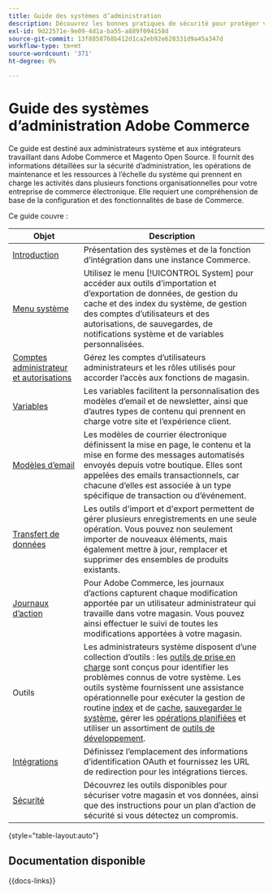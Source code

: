```yaml
---
title: Guide des systèmes d’administration
description: Découvrez les bonnes pratiques de sécurité pour protéger votre boutique Commerce et gérer les autorisations, ainsi que comment importer et exporter des données, gérer les intégrations et les extensions et prendre soin de la maintenance régulière.
exl-id: 9d22571e-9e09-4d1a-ba55-a889f094158d
source-git-commit: 13f8858768b412d1ca2eb92e628331d9a45a347d
workflow-type: tm+mt
source-wordcount: '371'
ht-degree: 0%

---
```


# Guide des systèmes d’administration Adobe Commerce

Ce guide est destiné aux administrateurs système et aux intégrateurs travaillant dans Adobe Commerce et Magento Open Source. Il fournit des informations détaillées sur la sécurité d’administration, les opérations de maintenance et les ressources à l’échelle du système qui prennent en charge les activités dans plusieurs fonctions organisationnelles pour votre entreprise de commerce électronique. Elle requiert une compréhension de base de la configuration et des fonctionnalités de base de Commerce.

Ce guide couvre :

| Objet | Description |
| ------- | ----------- |
| [Introduction](introduction.md) | Présentation des systèmes et de la fonction d’intégration dans une instance Commerce. |
| [Menu système](system-menu.md) | Utilisez le menu [!UICONTROL System] pour accéder aux outils d’importation et d’exportation de données, de gestion du cache et des index du système, de gestion des comptes d’utilisateurs et des autorisations, de sauvegardes, de notifications système et de variables personnalisées. |
| [ Comptes administrateur et autorisations](permissions.md) | Gérez les comptes d’utilisateurs administrateurs et les rôles utilisés pour accorder l’accès aux fonctions de magasin. |
| [Variables](variables-predefined.md) | Les variables facilitent la personnalisation des modèles d’email et de newsletter, ainsi que d’autres types de contenu qui prennent en charge votre site et l’expérience client. |
| [Modèles d’email](email-templates.md) | Les modèles de courrier électronique définissent la mise en page, le contenu et la mise en forme des messages automatisés envoyés depuis votre boutique. Elles sont appelées des emails transactionnels, car chacune d’elles est associée à un type spécifique de transaction ou d’événement. |
| [Transfert de données](data-transfer.md) | Les outils d&#39;import et d&#39;export permettent de gérer plusieurs enregistrements en une seule opération. Vous pouvez non seulement importer de nouveaux éléments, mais également mettre à jour, remplacer et supprimer des ensembles de produits existants. |
| [Journaux d’action](action-log.md) | Pour Adobe Commerce, les journaux d’actions capturent chaque modification apportée par un utilisateur administrateur qui travaille dans votre magasin. Vous pouvez ainsi effectuer le suivi de toutes les modifications apportées à votre magasin. |
| Outils | Les administrateurs système disposent d’une collection d’outils : les [outils de prise en charge](support.md) sont conçus pour identifier les problèmes connus de votre système. Les outils système fournissent une assistance opérationnelle pour exécuter la gestion de routine [index](index-management.md) et de [cache](cache-management.md), [sauvegarder le système](backups.md), gérer les [opérations planifiées](data-scheduled-import-export.md) et utiliser un assortiment de [outils de développement](developer-tools.md). |
| [Intégrations](integrations.md) | Définissez l’emplacement des informations d’identification OAuth et fournissez les URL de redirection pour les intégrations tierces. |
| [Sécurité](security.md) | Découvrez les outils disponibles pour sécuriser votre magasin et vos données, ainsi que des instructions pour un plan d’action de sécurité si vous détectez un compromis. |

{style="table-layout:auto"}

## Documentation disponible

{{docs-links}}
